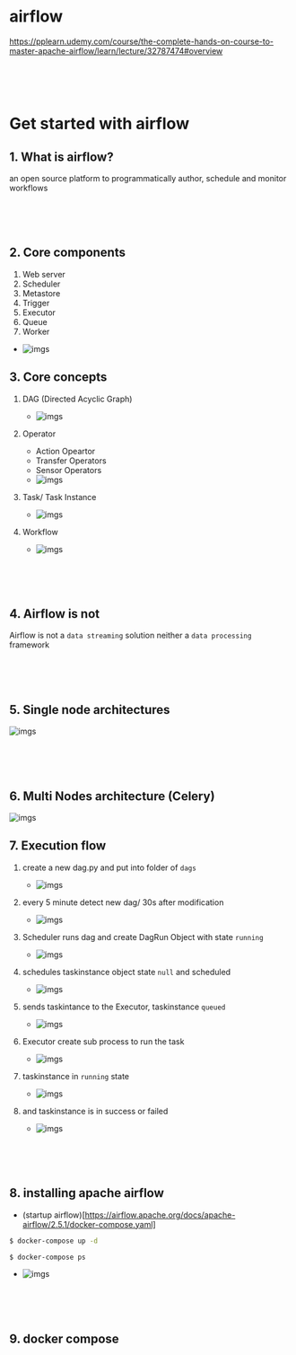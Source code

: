 # airflow
https://pplearn.udemy.com/course/the-complete-hands-on-course-to-master-apache-airflow/learn/lecture/32787474#overview

<br><br><br>

# Get started with airflow
## 1. What is airflow?
an open source platform to programmatically author, schedule and monitor workflows

<br><br><br>

## 2. Core components
1. Web server
2. Scheduler
3. Metastore
4. Trigger
5. Executor
6. Queue
7. Worker
- ![imgs](./imgs/Xnip2023-07-09_10-58-12.jpg)


## 3. Core concepts

1. DAG (Directed Acyclic Graph)
    - ![imgs](./imgs/Xnip2023-07-09_11-00-26.jpg)


2. Operator
    - Action Opeartor
    - Transfer Operators
    - Sensor Operators
    - ![imgs](./imgs/Xnip2023-07-09_11-01-39.jpg)
    


3. Task/ Task Instance
    - ![imgs](./imgs/Xnip2023-07-09_11-02-54.jpg)

4. Workflow
    - ![imgs](./imgs/Xnip2023-07-09_11-03-14.jpg)

<br><br><br>

## 4. Airflow is not
Airflow is not a `data streaming` solution neither a `data processing` framework

<br><br><br>

## 5. Single node architectures

![imgs](./imgs/Xnip2023-07-09_11-09-01.jpg)

<br><br><br>

## 6. Multi Nodes architecture (Celery)
![imgs](./imgs/Xnip2023-07-09_11-11-55.jpg)



## 7. Execution flow

1. create a new dag.py and put into folder of `dags`
    - ![imgs](./imgs/Xnip2023-07-09_11-20-15.jpg)

2. every 5 minute detect new dag/ 30s after modification
    - ![imgs](./imgs/Xnip2023-07-09_11-20-05.jpg)

3. Scheduler runs dag and create DagRun Object with state `running`
    - ![imgs](./imgs/Xnip2023-07-09_11-19-50.jpg)

4. schedules taskinstance object state `null` and scheduled
    - ![imgs](./imgs/Xnip2023-07-09_11-19-39.jpg)
5. sends taskintance to the Executor, taskinstance `queued`
    - ![imgs](./imgs/Xnip2023-07-09_11-19-27.jpg)
6. Executor create sub process to run the task
    - ![imgs](./imgs/Xnip2023-07-09_11-19-16.jpg)
7. taskinstance in `running` state
    - ![imgs](./imgs/Xnip2023-07-09_11-19-06.jpg)
8. and taskinstance is in success or failed
    - ![imgs](./imgs/Xnip2023-07-09_11-18-41.jpg)

<br><br><br>

## 8. installing apache airflow
- (startup airflow)[https://airflow.apache.org/docs/apache-airflow/2.5.1/docker-compose.yaml]
```bash
$ docker-compose up -d

$ docker-compose ps

```
- ![imgs](./imgs/Xnip2023-07-09_11-36-21.jpg)

<br><br><br>

## 9. docker compose
